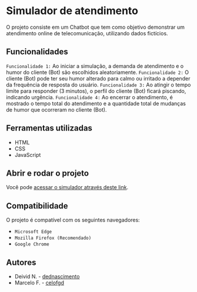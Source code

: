 # Simulador de atendimento
O projeto consiste em um Chatbot que tem como objetivo demonstrar um atendimento online de telecomunicação, utilizando dados fictícios.

## Funcionalidades
`Funcionalidade 1:` Ao iniciar a simulação, a demanda de atendimento e o humor do cliente (Bot) são escolhidos aleatoriamente.
`Funcionalidade 2:` O cliente (Bot) pode ter seu humor alterado para calmo ou irritado a depender da frequência de resposta do usuário.
`Funcionalidade 3:` Ao atingir o tempo limite para responder (3 minutos), o perfil do cliente (Bot) ficará piscando, indicando urgência.
`Funcionalidade 4:` Ao encerrar o atendimento, é mostrado o tempo total do atendimento e a quantidade total de mudanças de humor que ocorreram no cliente (Bot).

## Ferramentas utilizadas
* HTML
* CSS
* JavaScript

## Abrir e rodar o projeto
Você pode [acessar o simulador através deste link](https://processosetreinamentos.github.io/simulador-atendimento/).

## Compatibilidade
O projeto é compatível com os seguintes navegadores:
* `Microsoft Edge`
* `Mozilla Firefox (Recomendado)`
* `Google Chrome`

## Autores
* Deivid N. - [dednascimento](https://github.com/dednascimento)
* Marcelo F. - [celofgd](https://github.com/celofgd)
